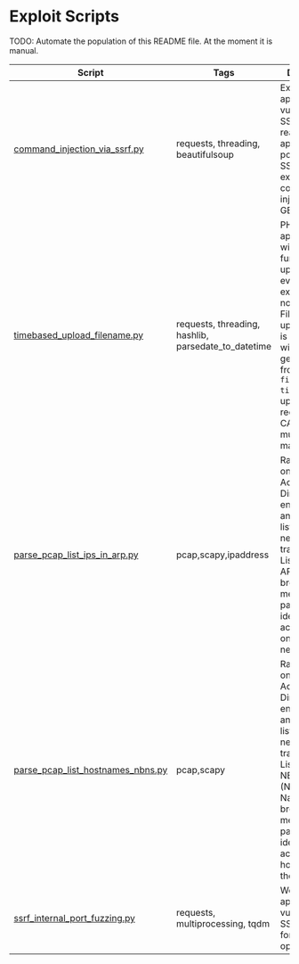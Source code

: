 # Exploit Scripts

TODO: Automate the population of this README file. At the moment it is manual.

<table>
  <thead>
    <tr>
      <th>Script</th>
      <th style="width: 10%">Tags</th>
      <th style="width: 70%;">Description</th>
      <th style="width: 10%">Context</th>
    </tr>
  </thead>
  <tbody>
    <tr>
      <td><a href="python/command_injection_via_ssrf.py">command_injection_via_ssrf.py</a></td>
      <td>requests, threading, beautifulsoup</td>
      <td>
        External web application vulnerable to SSRF. Can reach internal application on port 80 via SSRF and exploit a command injection with GET requests.
      </td>
      <td><a href="https://app.hackthebox.com/machines/493">HTB UpDown</a></td>
    </tr>
    <tr>
      <td><a href="python/timebased_upload_filename.py">timebased_upload_filename.py</a></td>
      <td>requests, threading, hashlib, parsedate_to_datetime</td>
      <td>
        PHP web application with upload function that uploads files even if the file extension is not allowed. Filename of uploaded file is replaced with MD5 hash generated from <code>filename+epoch time</code>. File upload requires CAPTCHA so must be done manually.
      </td>
      <td><a href="https://app.hackthebox.com/machines/Help">HTB Help</a></td>
    </tr>
    <tr>
      <td><a href="python/parse_pcap_list_ips_in_arp.py">parse_pcap_list_ips_in_arp.py</a></td>
      <td>pcap,scapy,ipaddress</td>
      <td>
        Ran wireshark on a host in a Active Directory environment and passively listened to network traffic. Listening for ARP broadcasts is a method of passively identifying active host IPs on the network.
      </td>
      <td>HTB Academy Enumeration Exercise</td>
    </tr>
    <tr>
      <td><a href="python/parse_pcap_list_hostnames_nbns.py">parse_pcap_list_hostnames_nbns.py</a></td>
      <td>pcap,scapy</td>
      <td>
        Ran wireshark on a host in a Active Directory environment and passively listened to network traffic. Listening for NBNS (NetBIOS Name Service) broadcasts is a method of passively identifying active hostnames on the network.
      </td>
      <td>HTB Academy Enumeration Exercise</td>
    </tr>
    <tr>
      <td><a href="python/ssrf_internal_port_fuzzing.py">ssrf_internal_port_fuzzing.py</a></td>
      <td>requests, multiprocessing, tqdm</td>
      <td>
        Web application vulnerable to SSRF. Fuzzing for internally open ports.
      </td>
      <td><a href="https://app.hackthebox.com/machines/493">HTB UpDown</a></td>
    </tr>
  </tbody>
</table>


